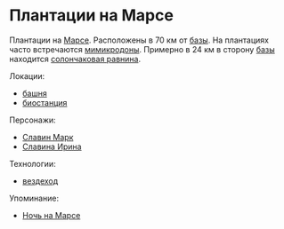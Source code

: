 Плантации на Марсе
==================

Плантации на [Марсе](mars.md).
Расположены в 70 км от [базы](mars_baza.md).
На плантациях часто встречаются [мимикродоны](../persons/mimikrodon.md).
Примерно в 24 км в сторону [базы](mars_baza.md) находится [солончаковая равнина](mars_solonchak.md).

Локации:
- [башня](mars_plantacii_bashnya.md)
- [биостанция](mars_plantacii_biostantsiyz.md)

Персонажи:
- [Славин Марк](../persons/slavin_mark.md)
- [Славина Ирина](../persons//slavina_irina.md)

Технологии:
- [вездеход](../technology/vezdehod.md)

Упоминание:
- [Ночь на Марсе](../literature/noch_na_marse.md)